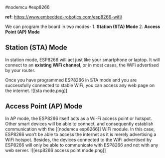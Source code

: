 #nodemcu #esp8266 

**ref:** https://www.embedded-robotics.com/esp8266-wifi/

We can program the board in two modes-
	1. **Station (STA) Mode**
	2. **Access Point (AP) Mode**

## Station (STA) Mode
In station mode, ESP8266 will act just like your smartphone or laptop. It will connect to an **existing WiFi channel**, or in most cases, the WiFi advertised by your router.

Once you have programmed ESP8266 in STA mode and you are successfully connected to stable WiFi, you can access any web page on the internet.
![[sta mode.png]]

## Access Point (AP) Mode
In AP mode, the ESP8266 itself acts as a Wi-Fi access point or hotspot. Other smart devices will be able to connect, and consequently establish communication with the [[nodemcu esp8266]] WiFi module.
In this case, ESP8266 won’t be able to access the internet as it is merely advertising a WiFi hotspot. Besides, the devices connected to the WiFi advertised by ESP8266 will only be able to communicate with ESP8266 and not with any web server.
![[esp8266 access point mode.png]]